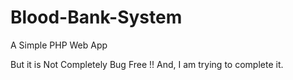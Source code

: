 # Blood-Bank-System
A Simple PHP Web App 

But it is Not Completely Bug Free !!
And, I am trying to complete it.
